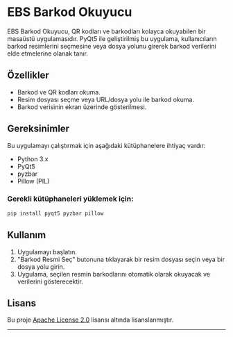 
# EBS Barkod Okuyucu

EBS Barkod Okuyucu, QR kodları ve barkodları kolayca okuyabilen bir masaüstü uygulamasıdır. PyQt5 ile geliştirilmiş bu uygulama, kullanıcıların barkod resimlerini seçmesine veya dosya yolunu girerek barkod verilerini elde etmelerine olanak tanır.

## Özellikler

- Barkod ve QR kodları okuma.
- Resim dosyası seçme veya URL/dosya yolu ile barkod okuma.
- Barkod verisinin ekran üzerinde gösterilmesi.


## Gereksinimler

Bu uygulamayı çalıştırmak için aşağıdaki kütüphanelere ihtiyaç vardır:

- Python 3.x
- PyQt5
- pyzbar
- Pillow (PIL)

### Gerekli kütüphaneleri yüklemek için:

```bash
pip install pyqt5 pyzbar pillow
```

## Kullanım

1. Uygulamayı başlatın.
2. "Barkod Resmi Seç" butonuna tıklayarak bir resim dosyası seçin veya bir dosya yolu girin.
3. Uygulama, seçilen resmin barkodlarını otomatik olarak okuyacak ve verilerini gösterecektir.

## Lisans

Bu proje [Apache License 2.0](http://www.apache.org/licenses/LICENSE-2.0) lisansı altında lisanslanmıştır.


---

